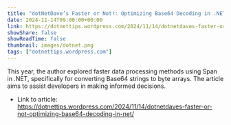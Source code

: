 ```yaml
---
title: "dotNetDave’s Faster or Not!: Optimizing Base64 Decoding in .NET"
date: 2024-11-14T09:00:00+00:00
link: https://dotnettips.wordpress.com/2024/11/14/dotnetdaves-faster-or-not-optimizing-base64-decoding-in-net/
showShare: false
showReadTime: false
thumbnail: images/dotnet.png
tags: ["dotnettips.wordpress.com"]
---
```

This year, the author explored faster data processing methods using Span in .NET, specifically for converting Base64 strings to byte arrays. The article aims to assist developers in making informed decisions.

- Link to article: https://dotnettips.wordpress.com/2024/11/14/dotnetdaves-faster-or-not-optimizing-base64-decoding-in-net/